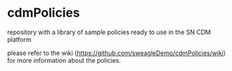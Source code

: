 # cdmPolicies
repository with a library of sample policies ready to use in the SN CDM platform

please refer to the wiki (https://github.com/sweagleDemo/cdmPolicies/wiki) for more information about the policies. 
